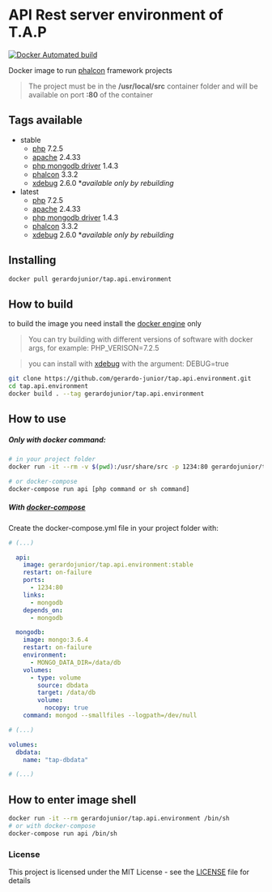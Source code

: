 # API Rest server environment of T.A.P 

[![Docker Automated build](https://img.shields.io/docker/automated/jrottenberg/ffmpeg.svg)](https://hub.docker.com/r/gerardojunior/tap.api.environment)

Docker image to run [phalcon](https://phalconphp.com/) framework projects

> The project must be in the **/usr/local/src** container folder and will be available on port **:80** of the container

## Tags available

- stable
  - [php](https://php.net) 7.2.5 
  - [apache](https://www.apache.org/) 2.4.33
  - [php mongodb driver](https://docs.mongodb.com/ecosystem/drivers/php/) 1.4.3
  - [phalcon](https://phalconphp.com/) 3.3.2
  - [xdebug](https://xdebug.org/) 2.6.0 **available only by rebuilding*
- latest
  - [php](https://php.net) 7.2.5 
  - [apache](https://www.apache.org/) 2.4.33
  - [php mongodb driver](https://docs.mongodb.com/ecosystem/drivers/php/) 1.4.3
  - [phalcon](https://phalconphp.com/) 3.3.2
  - [xdebug](https://xdebug.org/) 2.6.0 **available only by rebuilding*

## Installing

```bash
docker pull gerardojunior/tap.api.environment
```
## How to build

to build the image you need install the [docker engine](https://www.docker.com/) only

> You can try building with different versions of software with docker args, for example: PHP_VERISON=7.2.5

> you can install with [xdebug](https://xdebug.org/) with the argument: DEBUG=true

```bash
git clone https://github.com/gerardo-junior/tap.api.environment.git
cd tap.api.environment
docker build . --tag gerardojunior/tap.api.environment
```

## How to use

##### Only with docker command:

```bash
# in your project folder
docker run -it --rm -v $(pwd):/usr/share/src -p 1234:80 gerardojunior/tap.client.environment:stable [php command or sh command]

# or docker-compose
docker-compose run api [php command or sh command]
```
##### With [docker-compose](https://docs.docker.com/compose/)

Create the docker-compose.yml file  in your project folder with:

```yml
# (...)

  api: 
    image: gerardojunior/tap.api.environment:stable
    restart: on-failure
    ports:
      - 1234:80
    links:
      - mongodb
    depends_on:
      - mongodb

  mongodb:
    image: mongo:3.6.4
    restart: on-failure
    environment:
      - MONGO_DATA_DIR=/data/db
    volumes:
      - type: volume
        source: dbdata
        target: /data/db
        volume:
          nocopy: true
    command: mongod --smallfiles --logpath=/dev/null

# (...)

volumes:
  dbdata:
    name: "tap-dbdata"

# (...)
```

## How to enter image shell
 
```bash
docker run -it --rm gerardojunior/tap.api.environment /bin/sh
# or with docker-compose
docker-compose run api /bin/sh
```

### License  
This project is licensed under the MIT License - see the [LICENSE](LICENSE) file for details
